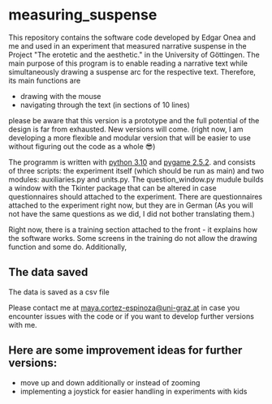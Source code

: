 # measuring_suspense
This repository contains the software code developed by Edgar Onea and me and used in an experiment that measured narrative suspense in the Project "The erotetic and the aesthetic." in the University of Göttingen.
The main purpose of this program is to enable reading a narrative text while simultaneously drawing a suspense arc for the respective text. 
Therefore, its main functions are
- drawing with the mouse
- navigating through the text (in sections of 10 lines)

please be aware that this version is a prototype and the full potential of the design is far from exhausted. New versions will come. (right now, I am developing a more flexible and modular version that will be easier to use without figuring out the code as a whole 😎)

The programm is written with [python 3.10](https://www.python.org/downloads/release/python-3100/) and [pygame 2.5.2](https://www.pygame.org/news). and consists of three scripts: the experiment itself (which should be run as main) and two modules: auxiliaries.py and units.py. The question_window.py mudule builds a window with the Tkinter package that can be altered in case questionnaires should attached to the experiment.
There are questionnaires attached to the experiment right now, but they are in German (As you will not have the same questions as we did, I did not bother translating them.)

Right now, there is a training section attached to the front - it explains how the software works. Some screens in the training do not allow the drawing function and some do. 
Additionally,

## The data saved
The data is saved as a csv file

Please contact me at maya.cortez-espinoza@uni-graz.at in case you encounter issues with the code or if you want to develop further versions with me. 

## Here are some improvement ideas for further versions:
- move up and down additionally or instead of zooming
- implementing a joystick for easier handling in experiments with kids
